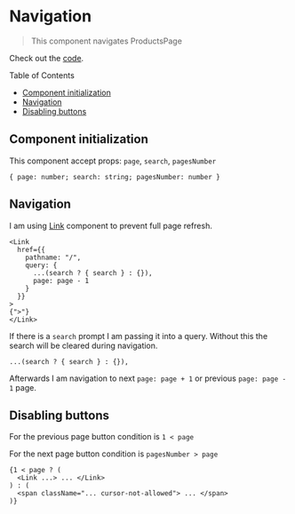 # Navigation

> This component navigates ProductsPage

Check out the [code](/src/app/Navigation.tsx).

Table of Contents

- [Component initialization](https://github.com/AndreyPerunov/products-search/blob/main/docs/Navigation.md#component-initialization)
- [Navigation](https://github.com/AndreyPerunov/products-search/blob/main/docs/Navigation.md#navigation)
- [Disabling buttons](https://github.com/AndreyPerunov/products-search/blob/main/docs/Navigation.md#disabling-buttons)

## Component initialization

This component accept props: `page`, `search`, `pagesNumber`

```
{ page: number; search: string; pagesNumber: number }
```

## Navigation

I am using [Link](https://nextjs.org/learn-pages-router/basics/navigate-between-pages/link-component) component to prevent full page refresh.

```
<Link
  href={{
    pathname: "/",
    query: {
      ...(search ? { search } : {}),
      page: page - 1
    }
  }}
>
{">"}
</Link>
```

If there is a `search` prompt I am passing it into a query. Without this the search will be cleared during navigation.

```
...(search ? { search } : {}),
```

Afterwards I am navigation to next `page: page + 1` or previous `page: page - 1` page.

## Disabling buttons

For the previous page button condition is `1 < page`

For the next page button condition is `pagesNumber > page`

```
{1 < page ? (
  <Link ...> ... </Link>
) : (
  <span className="... cursor-not-allowed"> ... </span>
)}
```
